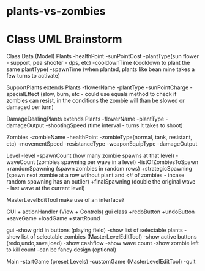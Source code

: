 # plants-vs-zombies


# Class UML Brainstorm

Class Data (Model)
Plants
-healthPoint
-sunPointCost
-plantType(sun flower - support, pea shooter - dps, etc)
-cooldownTime (cooldown to plant the same plantType)
-spawnTime (when planted, plants like bean mine takes a few turns to activate)

SupportPlants extends Plants
-flowerName
-plantType
-sunPointCharge
-specialEffect (slow, burn, etc - could use equals method to check if zombies can resist, in the conditions the zombie will than be slowed or damaged per turn)

DamageDealingPlants extends Plants
-flowerName
-plantType
-damageOutput
-shootingSpeed (time interval - turns it takes to shoot)

Zombies
-zombieName
-healthPoint
-zombieType(normal, tank, resistant, etc)
-movementSpeed
-resistanceType
-weaponEquipType
-damageOutput

Level
-level
-spawnCount (how many zombie spawns at that level)
-waveCount (zombies spawning per wave in a level)
-listOfZombiesToSpawn
+randomSpawning (spawn zombies in random rows)
+strategicSpawning (spawn next zombie at a row without plant and <# of zombies - incase random spawning has an outlier)
+finalSpawning (double the original wave - last wave at the current level)

MasterLevelEditTool
make use of an interface?

GUI + actionHandler (View + Controls)
gui class
+redoButton
+undoButton
+saveGame
+loadGame
+startRound

gui 
-show grid in buttons (playing field)
-show list of selectable plants
-show list of selectable zombies (MasterLevelEditTool)
-show active buttons (redo,undo,save,load)
-show cashflow
-show wave count
-show zombie left to kill count
-can be fancy design (optional)

Main
-startGame (preset Levels)
-customGame (MasterLevelEditTool)
-quit
